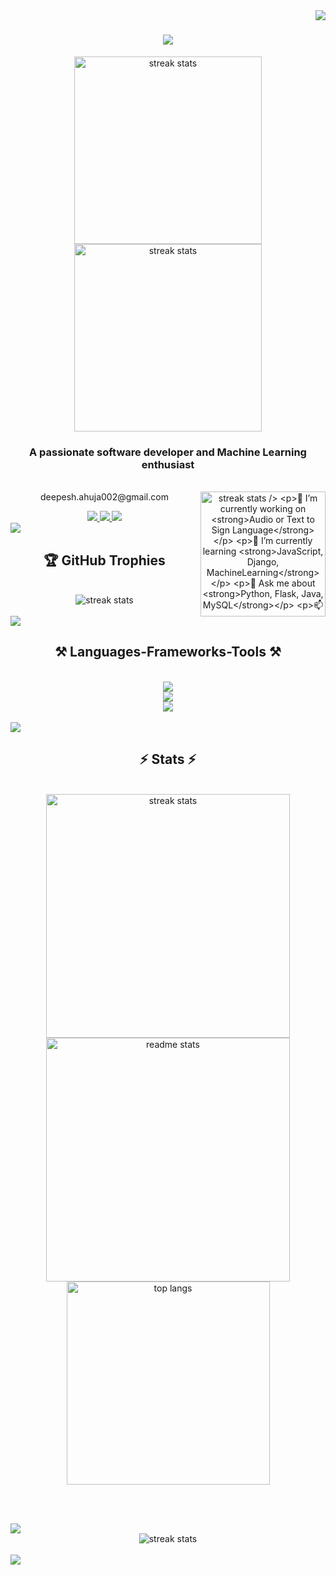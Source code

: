 

<img align="right" src="https://visitor-badge.laobi.icu/badge?page_id=DeepeshAhuja.DeepeshAhuja" />

<h1 align="center">
    <img src="https://readme-typing-svg.herokuapp.com/?font=Righteous&size=35&center=true&vCenter=true&width=500&height=70&duration=4000&lines=Hi+There!+👋;+I'm+Deepesh+Ahuja!;" />
</h1>

<div align=center>
  <img src="https://user-images.githubusercontent.com/74038190/212750999-42ff8a64-dad8-4772-9648-849968543991.gif" height="300" alt="streak stats"/>
  <img src="https://user-images.githubusercontent.com/74038190/212747657-7a8d59da-69c8-4110-8ea8-f8102fd0b413.gif" height="300" alt="streak stats"/>
</div>

<h3 align="center">A passionate software developer and Machine Learning enthusiast</h3>

<br/>

<div align="center">
<img align="right" src="https://user-images.githubusercontent.com/74038190/212284068-b4ee9a5c-331c-4d18-9481-53dd6b9debd5.gif" height="200" alt="streak stats />
 
 🔭 I’m currently working on **Audio or Text to Sign Language**
 
 🌱 I’m currently learning **JavaScript, Django, MachineLearning**

💬 Ask me about **Python, Flask, Java, MySQL**

📫 How to reach me: **deepesh.ahuja002@gmail.com**

 </div>

<div align="center"> 
  <a href="mailto:deepesh.ahuja002@gmail.com">
    <img src="https://img.shields.io/badge/Gmail-333333?style=for-the-badge&logo=gmail&logoColor=red" />
  </a>
  <a href="https://www.linkedin.com/in/deepeshahuja/" target="_blank">
    <img src="https://img.shields.io/badge/LinkedIn-0077B5?style=for-the-badge&logo=linkedin&logoColor=white" target="_blank" />
  </a>
  <a href="https://drive.google.com/file/d/1Am3sUNM7kpfAAGe5k4QdUfUIshOP8MK1/view?usp=sharing" target="_blank">
     <img src="https://shields.io/badge/Resume-008ad3?style=for-the-badge&logoColor=white" target="_blank" />
  </a>
</div>

 
<img src="https://user-images.githubusercontent.com/74038190/212284100-561aa473-3905-4a80-b561-0d28506553ee.gif">

 <h2 align="center">🏆 GitHub Trophies</h2>
<br>
<div align=center>
  <img src="https://github-profile-trophy.vercel.app/?username=DeepeshAhuja&theme=radical&no-frame=false&no-bg=false&margin-w=4" alt="streak stats"/>
</div>

<br/>

<img src="https://user-images.githubusercontent.com/74038190/212284100-561aa473-3905-4a80-b561-0d28506553ee.gif">
 
<h2 align="center">⚒️ Languages-Frameworks-Tools ⚒️</h2>
<br/>
<div align="center">
    <img src="https://skillicons.dev/icons?i=python,vscode,html,css,bootstrap,javascript,git,github,flask" /><br/>
    <img src="https://skillicons.dev/icons?i=mysql,postman,c,java,eclipse,pytorch,php,figma" /><br/>
    <img src="https://skillicons.dev/icons?i=linux,blender,raspberrypi" /><br>
</div>

<br/>

<img src="https://user-images.githubusercontent.com/74038190/212284100-561aa473-3905-4a80-b561-0d28506553ee.gif">

<h2 align="center">⚡ Stats ⚡</h2>
<br>
<div align=center>
  <img width=390 src="https://github-readme-stats.vercel.app/api?username=DeepeshAhuja&theme=dark&hide_border=false&include_all_commits=false&count_private=false" alt="streak stats"/><br/>
  <img width=390 src="https://github-readme-streak-stats.herokuapp.com/?user=DeepeshAhuja&theme=dark&hide_border=false" alt="readme stats" />
  <br/>
  <img width=325 align="center" src="https://github-readme-stats.vercel.app/api/top-langs/?username=DeepeshAhuja&theme=dark&hide_border=false&include_all_commits=false&count_private=false&layout=compact" alt="top langs" />
</div>

<br/><br/>

<img src="https://user-images.githubusercontent.com/74038190/212284100-561aa473-3905-4a80-b561-0d28506553ee.gif">

<div align=center>
  <img src="https://quotes-github-readme.vercel.app/api?type=horizontal&theme=radical" alt="streak stats"/>
</div>
<br/>

<img src="https://user-images.githubusercontent.com/74038190/212284100-561aa473-3905-4a80-b561-0d28506553ee.gif">
